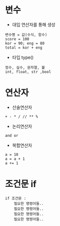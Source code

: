 # 변수
- 대입 연산자를 통해 생성
```
변수명 = 값(수식, 함수)
score = 100
kor = 90; eng = 80
total = kor + eng
```
- 타입 type()
```
정수, 실수, 문자열, 불
int, float, str ,bool
```
# 연산자
- 산술연산자
```
+ - * / // ** %
```
- 논리연산자
```
and or
```
- 복합연산자
```
a = 10
a = a + 1
a += 1
```
# 조건문 if
```
if 조건문 :
    필요한 명령어들..
    필요한 명령어들..
    필요한 명령어들..
    필요한 명령어들..
```